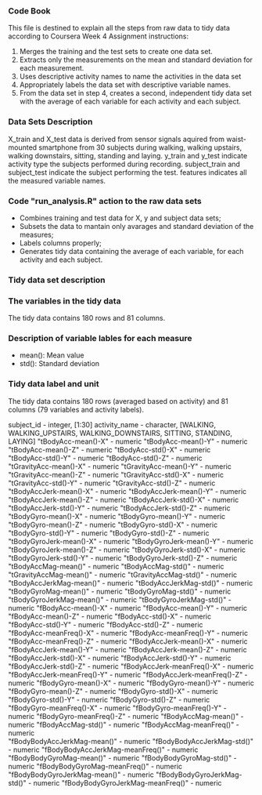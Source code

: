 ### Code Book
This file is destined to explain all the steps from raw data to tidy data according to Coursera Week 4 Assignment instructions:

1. Merges the training and the test sets to create one data set.
2. Extracts only the measurements on the mean and standard deviation for each measurement.
3. Uses descriptive activity names to name the activities in the data set
4. Appropriately labels the data set with descriptive variable names.
5. From the data set in step 4, creates a second, independent tidy data set with the average of each variable for each activity and each subject.

### Data Sets Description
X_train and X_test data is derived from sensor signals aquired from waist-mounted smartphone from 30 subjects during walking, walking upstairs, walking downstairs, sitting, standing and laying.
y_train and y_test indicate activity type the subjects performed during recording.
subject_train and subject_test indicate the subject performing the test.
features indicates all the measured variable names.

### Code "run_analysis.R" action to the raw data sets
* Combines training and test data for X, y and subject data sets;
* Subsets the data to mantain only avarages and standard deviation of the measures;
* Labels columns properly;
* Generates tidy data containing the average of each variable, for each activity and each subject.

### Tidy data set description

### The variables in the tidy data
The tidy data contains 180 rows and 81 columns.

### Description of variable lables for each measure
* mean(): Mean value
* std(): Standard deviation

### Tidy data label and unit
The tidy data contains 180 rows (averaged based on activity) and 81 columns (79 variables and activity labels).

subject_id - integer, [1:30]
activity_name - character, [WALKING, WALKING_UPSTAIRS, WALKING_DOWNSTAIRS, SITTING, STANDING, LAYING]
"tBodyAcc-mean()-X" - numeric
"tBodyAcc-mean()-Y" - numeric              
"tBodyAcc-mean()-Z" - numeric
"tBodyAcc-std()-X" - numeric    
"tBodyAcc-std()-Y" - numeric
"tBodyAcc-std()-Z" - numeric     
"tGravityAcc-mean()-X" - numeric
"tGravityAcc-mean()-Y" - numeric 
"tGravityAcc-mean()-Z" - numeric
"tGravityAcc-std()-X" - numeric 
"tGravityAcc-std()-Y" - numeric
"tGravityAcc-std()-Z" - numeric  
"tBodyAccJerk-mean()-X" - numeric
"tBodyAccJerk-mean()-Y" - numeric
"tBodyAccJerk-mean()-Z" - numeric
"tBodyAccJerk-std()-X" - numeric
"tBodyAccJerk-std()-Y" - numeric
"tBodyAccJerk-std()-Z" - numeric 
"tBodyGyro-mean()-X" - numeric
"tBodyGyro-mean()-Y" - numeric   
"tBodyGyro-mean()-Z" - numeric
"tBodyGyro-std()-X" - numeric   
"tBodyGyro-std()-Y" - numeric
"tBodyGyro-std()-Z" - numeric    
"tBodyGyroJerk-mean()-X" - numeric
"tBodyGyroJerk-mean()-Y" - numeric
"tBodyGyroJerk-mean()-Z" - numeric
"tBodyGyroJerk-std()-X" - numeric
"tBodyGyroJerk-std()-Y" - numeric
"tBodyGyroJerk-std()-Z" - numeric
"tBodyAccMag-mean()" - numeric
"tBodyAccMag-std()" - numeric   
"tGravityAccMag-mean()" - numeric
"tGravityAccMag-std()" - numeric
"tBodyAccJerkMag-mean()" - numeric
"tBodyAccJerkMag-std()" - numeric
"tBodyGyroMag-mean()" - numeric
"tBodyGyroMag-std()" - numeric  
"tBodyGyroJerkMag-mean()" - numeric
"tBodyGyroJerkMag-std()" - numeric
"fBodyAcc-mean()-X" - numeric
"fBodyAcc-mean()-Y" - numeric    
"fBodyAcc-mean()-Z" - numeric
"fBodyAcc-std()-X" - numeric    
"fBodyAcc-std()-Y" - numeric
"fBodyAcc-std()-Z" - numeric     
"fBodyAcc-meanFreq()-X" - numeric
"fBodyAcc-meanFreq()-Y" - numeric
"fBodyAcc-meanFreq()-Z" - numeric
"fBodyAccJerk-mean()-X" - numeric
"fBodyAccJerk-mean()-Y" - numeric
"fBodyAccJerk-mean()-Z" - numeric
"fBodyAccJerk-std()-X" - numeric
"fBodyAccJerk-std()-Y" - numeric 
"fBodyAccJerk-std()-Z" - numeric
"fBodyAccJerk-meanFreq()-X" - numeric 
"fBodyAccJerk-meanFreq()-Y" - numeric
"fBodyAccJerk-meanFreq()-Z" - numeric
"fBodyGyro-mean()-X" - numeric
"fBodyGyro-mean()-Y" - numeric   
"fBodyGyro-mean()-Z" - numeric
"fBodyGyro-std()-X" - numeric   
"fBodyGyro-std()-Y" - numeric
"fBodyGyro-std()-Z" - numeric    
"fBodyGyro-meanFreq()-X" - numeric
"fBodyGyro-meanFreq()-Y" - numeric
"fBodyGyro-meanFreq()-Z" - numeric
"fBodyAccMag-mean()" - numeric
"fBodyAccMag-std()" - numeric
"fBodyAccMag-meanFreq()" - numeric    
"fBodyBodyAccJerkMag-mean()" - numeric
"fBodyBodyAccJerkMag-std()" - numeric
"fBodyBodyAccJerkMag-meanFreq()" - numeric 
"fBodyBodyGyroMag-mean()" - numeric
"fBodyBodyGyroMag-std()" - numeric
"fBodyBodyGyroMag-meanFreq()" - numeric
"fBodyBodyGyroJerkMag-mean()" - numeric
"fBodyBodyGyroJerkMag-std()" - numeric
"fBodyBodyGyroJerkMag-meanFreq()" - numeric
